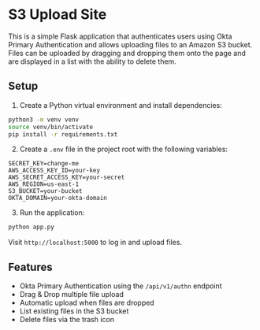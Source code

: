 # S3 Upload Site

This is a simple Flask application that authenticates users using Okta Primary Authentication and allows uploading files to an Amazon S3 bucket. Files can be uploaded by dragging and dropping them onto the page and are displayed in a list with the ability to delete them.

## Setup

1. Create a Python virtual environment and install dependencies:

```bash
python3 -m venv venv
source venv/bin/activate
pip install -r requirements.txt
```

2. Create a `.env` file in the project root with the following variables:

```
SECRET_KEY=change-me
AWS_ACCESS_KEY_ID=your-key
AWS_SECRET_ACCESS_KEY=your-secret
AWS_REGION=us-east-1
S3_BUCKET=your-bucket
OKTA_DOMAIN=your-okta-domain
```

3. Run the application:

```bash
python app.py
```

Visit `http://localhost:5000` to log in and upload files.

## Features

- Okta Primary Authentication using the `/api/v1/authn` endpoint
- Drag & Drop multiple file upload
- Automatic upload when files are dropped
- List existing files in the S3 bucket
- Delete files via the trash icon
